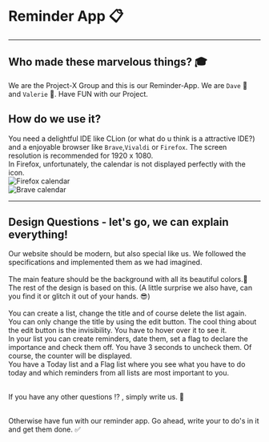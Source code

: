# Reminder App :clipboard:

***

## Who made these marvelous things? :mortar_board:

We are the Project-X Group and this is our Reminder-App. We are `Dave` :turtle: and `Valerie` :honeybee:.
Have FUN with our Project.


## How do we use it?

You need a delightful IDE like CLion (or what do u think is a attractive IDE?) and a enjoyable browser like `Brave`,`Vivaldi` or `Firefox`. The screen resolution is recommended for 1920 x 1080.<br />
In Firefox, unfortunately, the calendar is not displayed perfectly with the icon.<br />
![Firefox calendar](https://user-images.githubusercontent.com/92167892/154850929-f2466c5f-fe7a-4251-aed9-d6d065488b39.png)<br />
![Brave calendar](https://user-images.githubusercontent.com/92167892/154850974-86a57ab3-9eef-45c8-852c-c40be93c32a8.png)<br />

***

## Design Questions - let's go, we can explain everything!

Our website should be modern, but also special like us. We followed the specifications and implemented them as we had imagined.<br /><br />
The main feature should be the background with all its beautiful colors.:rainbow: The rest of the design is based on this. (A little surprise we also have, can you find it or glitch it out of your hands. :sunglasses:)<br /><br />
You can create a list, change the title and of course delete the list again. You can only change the title by using the edit button. The cool thing about the edit button is the invisibility. You have to hover over it to see it.<br />
In your list you can create reminders, date them, set a flag to declare the importance and check them off.
You have 3 seconds to uncheck them.
Of course, the counter will be displayed.<br />
You have a Today list and a Flag list where you see what you have to do today and which reminders from all lists are most important to you.<br /><br />

If you have any other questions :interrobang: , simply write us. :love_letter: <br /><br />

Otherwise have fun with our reminder app.
Go ahead, write your to do's in it and get them done. :white_check_mark:


